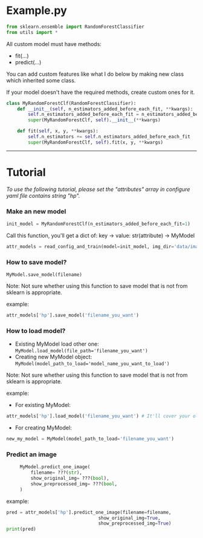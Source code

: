 # Example.py

```python
from sklearn.ensemble import RandomForestClassifier
from utils import *
```

All custom model must have methods:
- fit(...)
- predict(...)

You can add custom features like what I do below by making new class which inherited some class.

If your model doesn't have the required methods, create custom ones for it.

```python
class MyRandomForestClf(RandomForestClassifier):
    def __init__(self, n_estimators_added_before_each_fit, **kwargs):
        self.n_estimators_added_before_each_fit = n_estimators_added_before_each_fit
        super(MyRandomForestClf, self).__init__(**kwargs)

    def fit(self, x, y, **kwargs):
        self.n_estimators += self.n_estimators_added_before_each_fit
        super(MyRandomForestClf, self).fit(x, y, **kwargs)
```
---
# Tutorial
*To use the following tutorial, please set the "attributes" array in configure yaml file contains string "hp".*

### Make an new model

```python
init_model = MyRandomForestClf(n_estimators_added_before_each_fit=1)
```

Call this function, you'll get a dict of: key -> value: str(attribute) -> MyModel

```python
attr_models = read_config_and_train(model=init_model, img_dir='data/images')
```

### How to save model?
`MyModel.save_model(filename)`

Note: Not sure whether using this function to save model that is not from sklearn is appropriate.

example:
```python
attr_models['hp'].save_model('filename_you_want')
```

### How to load model?

- Existing MyModel load other one:
            `MyModel.load_model(file_path='filename_you_want')`
- Creating new MyModel object:
            `MyModel(model_path_to_load='model_name_you_want_to_load')`

Note: Not sure whether using this function to save model that is not from sklearn is appropriate.

example:

- For existing MyModel:
```python
attr_models['hp'].load_model('filename_you_want') # It'll cover your old model
```
- For creating MyModel:
```python
new_my_model = MyModel(model_path_to_load='filename_you_want')
```

### Predict an image
```python
     MyModel.predict_one_image(
         filename= ???(str),
         show_original_img= ???(bool),
         show_preprocessed_img= ???(bool,
     )
```
example:
```python
pred = attr_models['hp'].predict_one_image(filename=filename,
                                  show_original_img=True,
                                  show_preprocessed_img=True)
print(pred)
```
